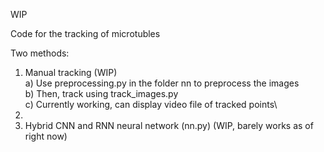 WIP

Code for the tracking of microtubles

Two methods:
1) Manual tracking (WIP)\
  a) Use preprocessing.py in the folder nn to preprocess the images\
  b) Then, track using track_images.py\
  c) Currently working, can display video file of tracked points\
2) 
3) Hybrid CNN and RNN neural network (nn.py) (WIP, barely works as of right now)
